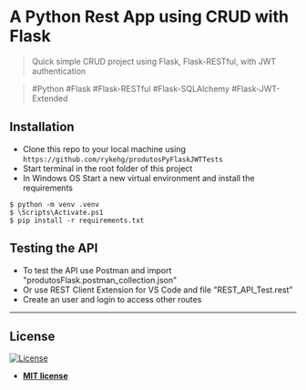 # A Python Rest App using CRUD with Flask
> Quick simple CRUD project using Flask, Flask-RESTful, with JWT authentication

> #Python #Flask #Flask-RESTful #Flask-SQLAlchemy #Flask-JWT-Extended

## Installation
- Clone this repo to your local machine using `https://github.com/rykehg/produtosPyFlaskJWTTests`
- Start terminal in the root folder of this project
- In Windows OS Start a new virtual environment and install the requirements
```shell
$ python -m venv .venv
$ \Scripts\Activate.ps1
$ pip install -r requirements.txt
```

## Testing the API
- To test the API use Postman and import "produtosFlask.postman_collection.json"
- Or use REST Client Extension for VS Code and file "REST_API_Test.rest"
- Create an user and login to access other routes  


---

## License

[![License](http://img.shields.io/:license-mit-blue.svg?style=flat-square)](http://badges.mit-license.org)

- **[MIT license](http://opensource.org/licenses/mit-license.php)**

